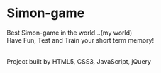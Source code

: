 **Simon-game**
==============

Best Simon-game in the world...(my world)<br />
Have Fun, Test and Train your short term memory!<br /><br />



Project built by HTML5, CSS3, JavaScript, jQuery
